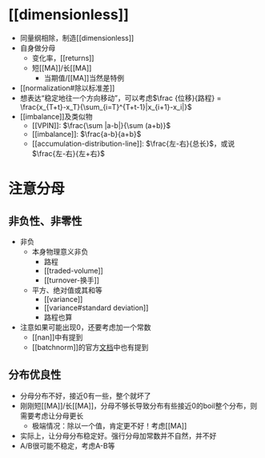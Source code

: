 # [[dimensionless]]
- 同量纲相除，制造[[dimensionless]]
- 自身做分母
  - 变化率，[[returns]]
  - 短[[MA]]/长[[MA]]
    - 当期值/[[MA]]当然是特例
- [[normalization#除以标准差]]
- 想表达“稳定地往一个方向移动”，可以考虑$\frac {位移}{路程} = \frac{x_{T+t}-x_T}{\sum_{i=T}^{T+t-1}|x_{i+1}-x_i|}$
- [[imbalance]]及类似物
    - [[VPIN]]: $\frac{\sum |a-b|}{\sum (a+b)}$
    - [[imbalance]]: $\frac{a-b}{a+b}$
    - [[accumulation-distribution-line]]: $\frac{左-右}{总长}$，或说$\frac{左-右}{左+右}$
# 注意分母
## 非负性、非零性
- 非负
  - 本身物理意义非负
    - 路程
    - [[traded-volume]]
    - [[turnover-换手]]
  - 平方、绝对值或其和等
    - [[variance]]
    - [[variance#standard deviation]]
    - 路程也算
- 注意如果可能出现0，还要考虑加一个常数
  - [[nan]]中有提到
  - [[batchnorm]]的官方[文档](https://pytorch.org/docs/stable/generated/torch.nn.BatchNorm2d.html)中也有提到
## 分布优良性
- 分母分布不好，接近0有一些，整个就坏了
- 刚刚短[[MA]]/长[[MA]]，分母不够长导致分布有些接近0的boil整个分布，则需要考虑让分母更长
  - 极端情况：除以一个值，肯定更不好！考虑[[MA]]
- 实际上，让分母分布稳定好。强行分母加常数并不自然，并不好
- A/B很可能不稳定，考虑A-B等